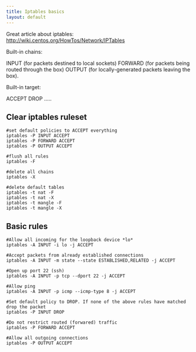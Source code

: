 ```yaml
---
title: Iptables basics
layout: default
---
```


Great article about iptables:
http://wiki.centos.org/HowTos/Network/IPTables

Built-in chains:

INPUT (for packets destined to local sockets)
FORWARD (for packets being routed  through the box)
OUTPUT (for locally-generated packets leaving the box).

Built-in target:

ACCEPT
DROP
.....


Clear iptables ruleset
----------------------

    #set default policies to ACCEPT everything
    iptables -P INPUT ACCEPT
    iptables -P FORWARD ACCEPT
    iptables -P OUTPUT ACCEPT

    #flush all rules
    iptables -F

    #delete all chains
    iptables -X

    #delete default tables
    iptables -t nat -F
    iptables -t nat -X
    iptables -t mangle -F
    iptables -t mangle -X



Basic rules
-----------

    #Allow all incoming for the loopback device *lo*
    iptables -A INPUT -i lo -j ACCEPT

    #Accept packets from already established connections
    iptables -A INPUT -m state --state ESTABLISHED,RELATED -j ACCEPT

    #Open up port 22 (ssh)
    iptables -A INPUT -p tcp --dport 22 -j ACCEPT

    #Allow ping
    iptables -A INPUT -p icmp --icmp-type 8 -j ACCEPT

    #Set default policy to DROP. If none of the above rules have matched drop the packet
    iptables -P INPUT DROP

    #Do not restrict routed (forwared) traffic
    iptables -P FORWARD ACCEPT

    #Allow all outgoing connections
    iptables -P OUTPUT ACCEPT




